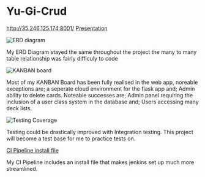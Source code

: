 # Yu-Gi-Crud
http://35.246.125.174:8001/
[Presentation](https://github.com/devops-cohort/piers/tree/Feature/Images/Card_GamePresentation.pptx)


![ERD diagram](https://github.com/devops-cohort/piers/tree/Feature/Images/Card_GameERD.png)

My ERD Diagram stayed the same throughout the project the many to many table relationship was fairly difficuly to code

![KANBAN board](https://github.com/devops-cohort/piers/tree/Feature/Images/Card_GameTrello.png)

Most of my KANBAN Board has been fully realised in the web app, noreable exceptions are; a seperate cloud environment for the flask app and; Admin ability to delete cards. Noteable successes are; Admin panel requiring the inclusion of a user class system in the database and; Users accessing many deck lists.

![Testing Coverage](https://github.com/devops-cohort/piers/tree/Feature/Images/Card_GameCoverage.png)

Testing could be drastically improved with Integration testing. This project will become a test base for me to practice tests on.

[CI Pipeline install file](https://github.com/devops-cohort/piers/tree/Feature/.install)

My CI Pipeline includes an install file that makes jenkins set up much more streamlined.
